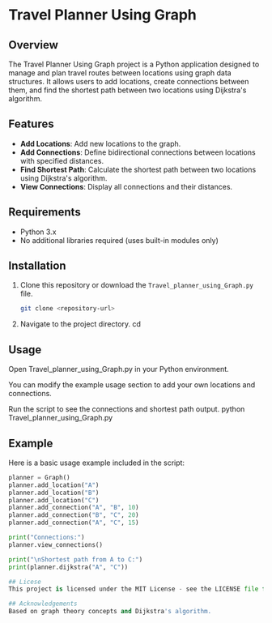 # Travel Planner Using Graph

## Overview

The Travel Planner Using Graph project is a Python application designed to manage and plan travel routes between locations using graph data structures. It allows users to add locations, create connections between them, and find the shortest path between two locations using Dijkstra's algorithm.

## Features

- **Add Locations**: Add new locations to the graph.
- **Add Connections**: Define bidirectional connections between locations with specified distances.
- **Find Shortest Path**: Calculate the shortest path between two locations using Dijkstra's algorithm.
- **View Connections**: Display all connections and their distances.

## Requirements

- Python 3.x
- No additional libraries required (uses built-in modules only)

## Installation

1. Clone this repository or download the `Travel_planner_using_Graph.py` file.

   ```bash
   git clone <repository-url>
2. Navigate to the project directory.
   cd <project-directory>
## Usage
Open Travel_planner_using_Graph.py in your Python environment.

You can modify the example usage section to add your own locations and connections.

Run the script to see the connections and shortest path output.
  python Travel_planner_using_Graph.py
## Example

Here is a basic usage example included in the script:

```python
planner = Graph()
planner.add_location("A")
planner.add_location("B")
planner.add_location("C")
planner.add_connection("A", "B", 10)
planner.add_connection("B", "C", 20)
planner.add_connection("A", "C", 15)

print("Connections:")
planner.view_connections()

print("\nShortest path from A to C:")
print(planner.dijkstra("A", "C"))

## Licese
This project is licensed under the MIT License - see the LICENSE file for details.

## Acknowledgements
Based on graph theory concepts and Dijkstra's algorithm.
